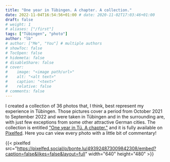 ```yaml
---
title: "One year in Tübingen. A chapter. A collection."
date: 2022-11-04T16:54:56+01:00 # date: 2020-11-02T17:03:46+01:00
draft: false
# weight: 1
# aliases: ["/first"]
tags: ["Tübingen", "photo"]
author: "lb"
# author: ["Me", "You"] # multiple authors
# showToc: false
# TocOpen: false
# hidemeta: false
# disableShare: false
# cover:
#    image: "<image path/url>"
#    alt: "<alt text>"
#    caption: "<text>"
#    relative: false
# comments: false
---
```


I created a collection of 36 photos that, I think, best represent my experience in Tübingen. Those pictures cover a period from October 2021 to September 2022 and were taken in Tübingen and in the surrounding are, with just few exceptions from some other attractive German cities.
The collection is entitled ["One year in Tü. A chapter."]() and it is fully available on [Pixelfed](https://pixelfed.social/@bonte.lu). Here you can view every photo with a little bit of commentary!

{{< pixelfed src="https://pixelfed.social/p/bonte.lu/493924873009842308/embed?caption=false&likes=false&layout=full" width="640" height="480" >}}